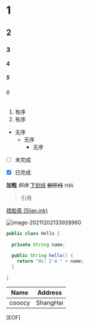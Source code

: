 # 1
## 2
### 3
#### 4
##### 5
###### 6


1. 有序
2. 有序


- 无序
  - 无序
    - 无序


- [ ] 未完成
- [x] 已完成


**加粗** *斜体* <u>下划线</u> ~~删除线~~ `代码` <!-- 注释 -->


> 引用


[捂脸斋 (5lian.ink)](https://www.5lian.ink/)


![image-20211202133928960](https://bk-5lian.oss-cn-shanghai.aliyuncs.com/pic-20211202133929-image-20211202133928960.png)


```java
public class Hello {
  
  private String name;
  
  public String hello() {
    return "Hi! I'm " + name;
  }
  
}
```


| Name   | Address  |
| ------ | -------- |
| cooocy | ShangHai |


[EOF]
